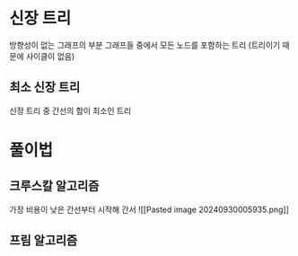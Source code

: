 # 신장 트리
방향성이 없는 그래프의 부분 그래프들 중에서 모든 노드를 포함하는 트리 (트리이기 때문에 사이클이 없음)
## 최소 신장 트리
신장 트리 중 간선의 합이 최소인 트리

# 풀이법
## 크루스칼 알고리즘
가장 비용이 낮은 간선부터 시작해 간서
![[Pasted image 20240930005935.png]]

## 프림 알고리즘